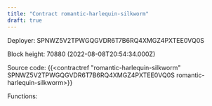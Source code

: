 ```yaml
---
title: "Contract romantic-harlequin-silkworm"
draft: true
---
```

Deployer: SPNWZ5V2TPWGQGVDR6T7B6RQ4XMGZ4PXTEE0VQ0S


 



Block height: 70880 (2022-08-08T20:54:34.000Z)

Source code: {{<contractref "romantic-harlequin-silkworm" SPNWZ5V2TPWGQGVDR6T7B6RQ4XMGZ4PXTEE0VQ0S romantic-harlequin-silkworm>}}

Functions:



